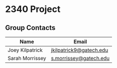 # 2340 Project
## Group Contacts
|Name|Email|
|----|-----|
|Joey Kilpatrick|jkilpatrick9@gatech.edu|
|Sarah Morrissey|s.morrissey@gatech.edu|
